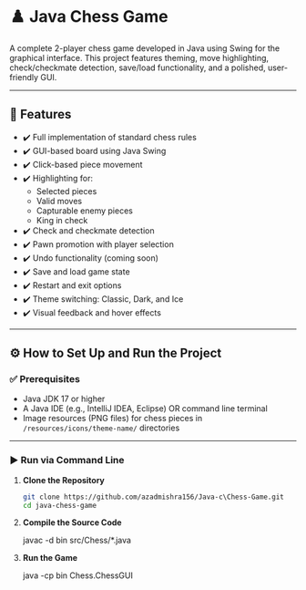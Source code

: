 # ♟️ Java Chess Game

A complete 2-player chess game developed in Java using Swing for the graphical interface. This project features theming, move highlighting, check/checkmate detection, save/load functionality, and a polished, user-friendly GUI.

---

## 🎯 Features

- ✔️ Full implementation of standard chess rules
- ✔️ GUI-based board using Java Swing
- ✔️ Click-based piece movement
- ✔️ Highlighting for:
  - Selected pieces
  - Valid moves
  - Capturable enemy pieces
  - King in check
- ✔️ Check and checkmate detection
- ✔️ Pawn promotion with player selection
- ✔️ Undo functionality (coming soon)
- ✔️ Save and load game state
- ✔️ Restart and exit options
- ✔️ Theme switching: Classic, Dark, and Ice
- ✔️ Visual feedback and hover effects

---




## ⚙️ How to Set Up and Run the Project

### ✅ Prerequisites

- Java JDK 17 or higher
- A Java IDE (e.g., IntelliJ IDEA, Eclipse) OR command line terminal
- Image resources (PNG files) for chess pieces in `/resources/icons/theme-name/` directories

---

### ▶️ Run via Command Line

1. **Clone the Repository**

   ```bash
   git clone https://github.com/azadmishra156/Java-c\Chess-Game.git
   cd java-chess-game
   
2. **Compile the Source Code**
   
   javac -d bin src/Chess/*.java
   
3. **Run the Game**
 
   java -cp bin Chess.ChessGUI   

